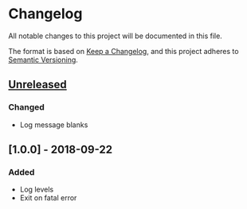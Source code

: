 # Changelog
All notable changes to this project will be documented in this file.

The format is based on [Keep a Changelog](https://keepachangelog.com/en/1.0.0/),
and this project adheres to [Semantic Versioning](https://semver.org/spec/v2.0.0.html).

## [Unreleased]
### Changed
- Log message blanks

## [1.0.0] - 2018-09-22
### Added
- Log levels
- Exit on fatal error

[Unreleased]: https://github.com/Nekit10/pyloges/compare/master...develop
